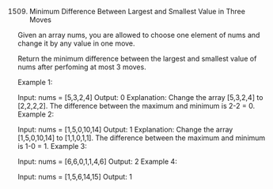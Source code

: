 1509. Minimum Difference Between Largest and Smallest Value in Three Moves

Given an array nums, you are allowed to choose one element of nums and change it by any value in one move.

Return the minimum difference between the largest and smallest value of nums after perfoming at most 3 moves.

 

Example 1:

Input: nums = [5,3,2,4]
Output: 0
Explanation: Change the array [5,3,2,4] to [2,2,2,2].
The difference between the maximum and minimum is 2-2 = 0.
Example 2:

Input: nums = [1,5,0,10,14]
Output: 1
Explanation: Change the array [1,5,0,10,14] to [1,1,0,1,1]. 
The difference between the maximum and minimum is 1-0 = 1.
Example 3:

Input: nums = [6,6,0,1,1,4,6]
Output: 2
Example 4:

Input: nums = [1,5,6,14,15]
Output: 1